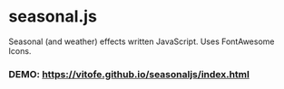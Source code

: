 # seasonal.js

Seasonal (and weather) effects written JavaScript. Uses FontAwesome Icons.

### DEMO: https://vitofe.github.io/seasonaljs/index.html
